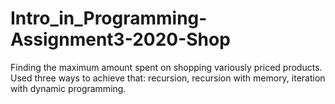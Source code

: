 # Intro_in_Programming-Assignment3-2020-Shop
Finding the maximum amount spent on shopping variously priced products. Used three ways to achieve that: recursion, recursion with memory, iteration with dynamic programming. 
